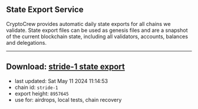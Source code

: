 ## State Export Service
CryptoCrew provides automatic daily state exports for all chains we validate. State export files can be used as genesis files and are a snapshot of the current blockchain state, including all validators, accounts, balances and delegations.

---
**Download: [stride-1 state export](https://dl-eu2.ccvalidators.com/SERVICE/stride/stride-1_export_8957645.json)**
---

- last updated: Sat May 11 2024 11:14:53
- chain id: `stride-1`
- export height: `8957645`
- use for: airdrops, local tests, chain recovery

